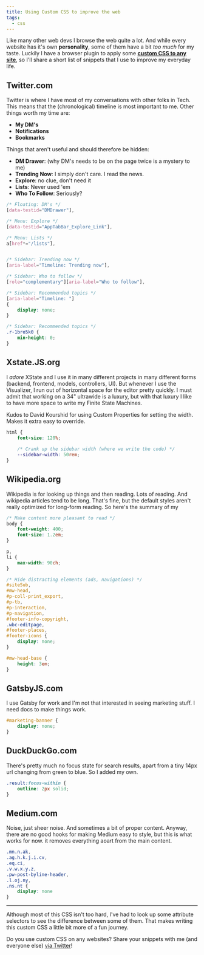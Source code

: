 ```yaml
---
title: Using Custom CSS to improve the web
tags:
  - css
---
```


Like many other web devs I browse the web quite a lot. And while every website has it's own __personality__, some of them have a bit _too much_ for my taste. Luckily I have a browser plugin to apply some [**custom CSS to any site**](https://addons.mozilla.org/en-GB/firefox/search/?q=custom%20css), so I'll share a short list of snippets that I use to improve my everyday life.

## Twitter.com

Twitter is where I have most of my conversations with other folks in Tech. This means that the (chronological) timeline is most important to me. Other things worth my time are:

- **My DM's**
- **Notifications**
- **Bookmarks**

Things that aren't useful and should therefore be hidden:

- **DM Drawer**: (why DM's needs to be on the page twice is a mystery to me)
- **Trending Now**: I simply don't care. I read the news.
- **Explore**: no clue, don't need it
- **Lists**: Never used 'em
- **Who To Follow**: Seriously?

```css
/* Floating: DM's */
[data-testid="DMDrawer"],

/* Menu: Explore */
[data-testid="AppTabBar_Explore_Link"],

/* Menu: Lists */
a[href*="/lists"],


/* Sidebar: Trending now */
[aria-label="Timeline: Trending now"],

/* Sidebar: Who to follow */
[role="complementary"][aria-label="Who to follow"],

/* Sidebar: Recommended topics */
[aria-label="Timeline: "] 
{
	display: none;
}

/* Sidebar: Recommended topics */
.r-1bro5k0 {
	min-height: 0;
}
```

## Xstate.JS.org

I *adore* XState and I use it in many different projects in many different forms (backend, frontend, models, controllers, UI). But whenever I use the Visualizer, I run out of horizontal space for the editor pretty quickly. I must admit that working on a 34" ultrawide is a luxury, but with that luxury I like to have more space to write my Finite State Machines.

Kudos to David Kourshid for using Custom Properties for setting the width. Makes it extra easy to override.

```css
html {
	font-size: 120%;
	
 	/* Crank up the sidebar width (where we write the code) */
	--sidebar-width: 50rem;
}
```

## Wikipedia.org

Wikipedia is for looking up things and then reading. Lots of reading. And wikipedia articles tend to be long. That's fine, but the default styles aren't really optimized for long-form reading. So here's the summary of my

```css
/* Make content more pleasant to read */
body {
	font-weight: 400;
	font-size: 1.2em;
}

p,
li {
	max-width: 90ch;
}

/* Hide distracting elements (ads, navigations) */
#siteSub,
#mw-head,
#p-coll-print_export,
#p-tb,
#p-interaction,
#p-navigation,
#footer-info-copyright,
.wbc-editpage,
#footer-places,
#footer-icons {
	display: none;
}

#mw-head-base {
	height: 3em;
}
```

## GatsbyJS.com

I use Gatsby for work and I'm not that interested in seeing marketing stuff. I need docs to make things work.

```css
#marketing-banner {
	display: none;
}
```

## DuckDuckGo.com

There's pretty much no focus state for search results, apart from a tiny 14px url changing from green to blue. So I added my own.

```css
.result:focus-within {
	outline: 2px solid;
}
```

## Medium.com

Noise, just sheer noise. And sometimes a bit of proper content. Anyway, there are no good hooks for making Medium easy to style, but this is what works for now. it removes everything aoart from the main content.

```css
.mn.n.ak,
.ag.h.k.j.i.cv,
.eq.ci,
.v.w.x.y.z,
.pw-post-byline-header,
.l.oj.ny,
.ns.nt {
	display: none
}
```

---

Although most of this CSS isn't too hard, I've had to look up some attribute selectors to see the difference between some of them. That makes writing this custom CSS a little bit more of a fun journey.

Do you use custom CSS on any websites? Share your snippets with me (and everyone else) [via Twitter](https://twitter.com/bartveneman)!
